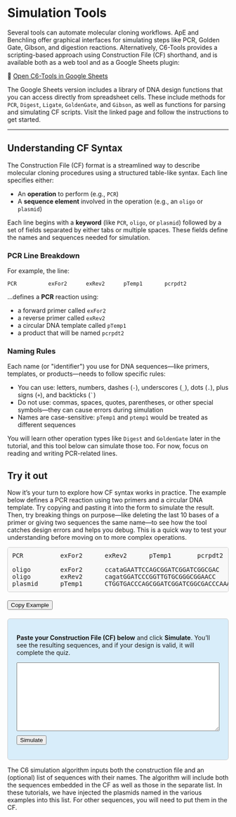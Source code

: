 <script src="https://unpkg.com/seqviz"></script>
<script src="https://cdn.jsdelivr.net/npm/c6-sim@1.0.11/dist/c6-sim.min.js"></script>

# Simulation Tools

Several tools can automate molecular cloning workflows. ApE and Benchling offer graphical interfaces for simulating steps like PCR, Golden Gate, Gibson, and digestion reactions. Alternatively, C6-Tools provides a scripting-based approach using Construction File (CF) shorthand, and is available both as a web tool and as a Google Sheets plugin:

🔗 [Open C6-Tools in Google Sheets](https://docs.google.com/spreadsheets/d/1WATXfGTY0VgpDDVf2EDKTBbBRSOQa_rFcOwFp1GsBjU/edit?usp=sharing)

The Google Sheets version includes a library of DNA design functions that you can access directly from spreadsheet cells. These include methods for `PCR`, `Digest`, `Ligate`, `GoldenGate`, and `Gibson`, as well as functions for parsing and simulating CF scripts. Visit the linked page and follow the instructions to get started.


--- 


## Understanding CF Syntax

The Construction File (CF) format is a streamlined way to describe molecular cloning procedures using a structured table-like syntax. Each line specifies either:

- An **operation** to perform (e.g., `PCR`)
- A **sequence element** involved in the operation (e.g., an `oligo` or `plasmid`)

Each line begins with a **keyword** (like `PCR`, `oligo`, or `plasmid`) followed by a set of fields separated by either tabs or multiple spaces. These fields define the names and sequences needed for simulation.

### PCR Line Breakdown

For example, the line:

```
PCR          exFor2      exRev2      pTemp1       pcrpdt2
```

...defines a **PCR** reaction using:

- a forward primer called `exFor2`
- a reverse primer called `exRev2`
- a circular DNA template called `pTemp1`
- a product that will be named `pcrpdt2`

### Naming Rules

Each name (or "identifier") you use for DNA sequences—like primers, templates, or products—needs to follow specific rules:

- You can use: letters, numbers, dashes (`-`), underscores (`_`), dots (`.`), plus signs (`+`), and backticks (<code>`</code>)
- Do not use: commas, spaces, quotes, parentheses, or other special symbols—they can cause errors during simulation
- Names are case-sensitive: `pTemp1` and `ptemp1` would be treated as different sequences

You will learn other operation types like `Digest` and `GoldenGate` later in the tutorial, and this tool below can simulate those too.  For now, focus on reading and writing PCR-related lines.

## Try it out

Now it’s your turn to explore how CF syntax works in practice. The example below defines a PCR reaction using two primers and a circular DNA template. Try copying and pasting it into the form to simulate the result. Then, try breaking things on purpose—like deleting the last 10 bases of a primer or giving two sequences the same name—to see how the tool catches design errors and helps you debug. This is a quick way to test your understanding before moving on to more complex operations.

<pre id="cf_quiz_example" style="background:#f8f8f8; border:1px solid #ccc; padding:10px; border-radius:4px; overflow-x:auto; white-space:pre;">PCR          exFor2      exRev2      pTemp1       pcrpdt2

oligo        exFor2      ccataGAATTCCAGCGGATCGGATCGGCGAC
oligo        exRev2      cagatGGATCCCGGTTGTGCGGGCGGAACC
plasmid      pTemp1      CTGGTGACCCAGCGGATCGGATCGGCGACCCAAAGCGCCTGGTTCCGCCCGCACAACCGCGA</pre>
<button onclick="navigator.clipboard.writeText(document.getElementById('cf_quiz_example').innerText)" style="margin-top:5px;">Copy Example</button>


<form id="cf_quiz_form" style="background-color:#d8edfa; padding:20px; border:1px solid #ccc; border-radius:6px; margin-top:20px;">
  <p><strong>Paste your Construction File (CF) below</strong> and click <strong>Simulate</strong>. You’ll see the resulting sequences, and if your design is valid, it will complete the quiz.</p>
  <textarea id="cf_quiz_input" rows="10" style="width:100%; font-family:monospace;"></textarea>
  <br>
  <button type="button" id="cf_quiz_btn" style="margin-top:10px;">Simulate</button>
  <p id="cf_quiz_result" style="margin-top: 10px; font-weight:bold;"></p>
</form>

<script>
  document.getElementById("cf_quiz_btn").addEventListener("click", function () {
    const input = document.getElementById("cf_quiz_input").value.trim();
    const resultP = document.getElementById("cf_quiz_result");
    resultP.innerHTML = "";

    try {
      if (!C6 || typeof C6.parseCF !== "function") {
        throw new Error("C6 tools not loaded. Please ensure C6 is available.");
      }

      // Inject sequences for simulation as Polynucleotide objects
      const injections = "";

      const cf = C6.parseCF(input + injections);
      // Check for at least one gibson step in cf.steps
      const hasGibson = Array.isArray(cf.steps) && cf.steps.some(step => step.operation?.toLowerCase() === "gibson");
      console.log(cf)
      const results = C6.simCF(cf);

      if (typeof window.progressManager !== "undefined") {
        window.progressManager.addCompletion("simulation_tools_q1", "correct");
      }

      // Format and display output products table
      let outputHTML = "<p style='color:green; font-weight:bold;'>✅ Simulation successful!</p>";
      outputHTML += "<table style='width:100%; border-collapse:collapse;'><thead><tr><th style='border-bottom:1px solid #ccc; text-align:left;'>Name</th><th style='border-bottom:1px solid #ccc; text-align:left;'>Sequence</th></tr></thead><tbody>";

      results.forEach(row => {
        if (Array.isArray(row) && row.length >= 2) {
          const name = row[0];
          const seq = row[1].sequence;
          outputHTML += `<tr><td style="padding:4px 8px; border-bottom:1px solid #eee;">${name}</td><td style="padding:4px 8px; border-bottom:1px solid #eee; font-family:monospace;">${seq}</td></tr>`;
        }
      });

      outputHTML += "</tbody></table>";

      if (!Array.isArray(results) || results.length === 0) {
        resultP.innerHTML = "❌ No simulation steps returned. Please check your input.";
        return;
      }

      resultP.innerHTML = outputHTML;
    } catch (err) {
      resultP.innerHTML = `<span style="color:red;">❌ Error: ${err.message}</span>`;
    }
  });
</script>

The C6 simulation algorithm inputs both the construction file and an (optional) list of sequences with their names. The algorithm will include both the sequences embedded in the CF as well as those in the separate list. In these tutorials, we have injected the plasmids named in the various examples into this list.  For other sequences, you will need to put them in the CF.


<!-- ## DNA Autoannotation and Simulation

The tutorials can also autoannotate your sequence, detect transcriptional units, and predict which proteins are potentially expressed or will not be expressed.  This can be helpful for detecting design errors.  This capability is only displayed on this page.

<form id="autoannotation_form" style="background-color:#f0f8ff; padding:20px; border:1px solid #ccc; border-radius:6px; margin-top:20px;">
  <p><strong>Paste a DNA sequence below</strong> and click <strong>Annotate and Simulate</strong>.</p>
  <textarea id="dna_input" rows="10" style="width:100%; font-family:monospace;"></textarea>
  <br>
  <button type="button" id="annotate_btn" style="margin-top:10px;">Annotate and Simulate</button>
  <div id="annotation_output" style="margin-top: 20px;"></div>
</form>

<script>
window.addEventListener("load", function() {
  let features = [];
  let dnaInput = "";
  document.getElementById("annotate_btn").addEventListener("click", function () {
    dnaInput = document.getElementById("dna_input").value.trim();
    const outputDiv = document.getElementById("annotation_output");
    outputDiv.innerHTML = "";

    try {
      if (!C6 || typeof C6.annotateSequence !== "function") {
        throw new Error("C6 tools not loaded. Please ensure C6 is available.");
      }

      features = C6.annotateSequence(dnaInput);
      const tus = C6.inferTranscriptionalUnits(features);
      const expressed = C6.inferExpressedProteins(tus);
      const nonExpressed = C6.findNonExpressedCDS(features, expressed);

      let html = "<h3>Detected Features</h3><ul>";
      features.forEach(f => {
        html += `<li>${f.label} (${f.type}) at ${f.start}-${f.end}</li>`;
      });
      html += "</ul>";

      html += "<h3>Detected Transcriptional Units</h3>";
      html += "<table style='width:100%; border-collapse:collapse;'><thead><tr>";
      html += "<th>Promoter</th><th>Start</th><th>End</th><th>Terminator</th><th>Features</th>";
      html += "</tr></thead><tbody>";

      tus.forEach((tu) => {
        const featuresList = tu.features.map(f => `${f.label} (${f.type})`).join(", ");
        html += `<tr>
          <td style="padding:4px 8px;">${tu.promoter ? tu.promoter.label : "(none)"}</td>
          <td style="padding:4px 8px;">${tu.start}</td>
          <td style="padding:4px 8px;">${tu.end}</td>
          <td style="padding:4px 8px;">${tu.terminator ? tu.terminator.label : "(none)"}</td>
          <td style="padding:4px 8px;">${featuresList}</td>
        </tr>`;
      });

      html += "</tbody></table>";

      html += "<h3>Expressed Proteins</h3><ul>";
      expressed.forEach(p => {
        html += `<li>${p.label}</li>`;
      });
      html += "</ul>";

      html += "<h3>Non-Expressed CDS</h3><ul>";
      nonExpressed.forEach(p => {
        html += `<li>${p.label}</li>`;
      });
      html += "</ul>";

      outputDiv.innerHTML = html;

      outputDiv.innerHTML += `
        <h3>Sequence Visualization</h3>
        <div id="seqviz_viewer" style="margin-top:1em;"></div>
      `;

    } catch (err) {
      outputDiv.innerHTML = `<span style="color:red;">❌ Error: ${err.message}</span>`;
      return;
    }

    waitForSeqViz(() => {
      const annotations = [];
      const primers = [];

      features.forEach(f => {
        const cleanType = f.type.toLowerCase();
        const featureData = {
          name: f.label,
          start: f.start,
          end: f.end,
          color: f.color || "gray",
          direction: f.strand || 1
        };

        if (["promoter", "terminator", "rbs", "operator", "enhancer", "silencer", "riboswitch", "insulator", "polyA_signal", "kozak"].includes(cleanType)) {
          annotations.push(featureData);
        } else if (["primer_bind", "oligo"].includes(cleanType)) {
          primers.push(featureData);
        } else {
          annotations.push(featureData);
        }
      });

      seqviz
        .Viewer("seqviz_viewer", {
          name: "Annotated Sequence",
          seq: dnaInput,
          annotations: annotations,
          primers: primers,
          translations: [],
          viewer: "linear",
          showComplement: true,
          showIndex: true,
          style: { height: "420px", width: "100%" }
        })
        .render();
    });
  });

  function waitForSeqViz(callback) {
    if (typeof seqviz !== "undefined" && seqviz.Viewer) {
      callback();
    } else {
      setTimeout(() => waitForSeqViz(callback), 50);
    }
  }
});
</script> -->